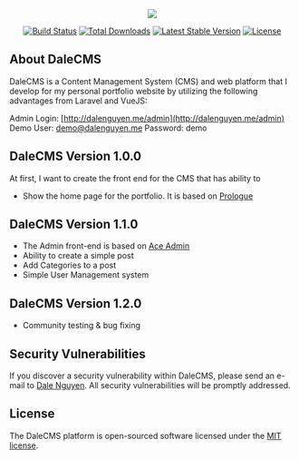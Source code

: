 <p align="center"><img src="https://laravel.com/assets/img/components/logo-laravel.svg"></p>

<p align="center">
<a href="https://travis-ci.org/laravel/framework"><img src="https://travis-ci.org/laravel/framework.svg" alt="Build Status"></a>
<a href="https://packagist.org/packages/laravel/framework"><img src="https://poser.pugx.org/laravel/framework/d/total.svg" alt="Total Downloads"></a>
<a href="https://packagist.org/packages/laravel/framework"><img src="https://poser.pugx.org/laravel/framework/v/stable.svg" alt="Latest Stable Version"></a>
<a href="https://packagist.org/packages/laravel/framework"><img src="https://poser.pugx.org/laravel/framework/license.svg" alt="License"></a>
</p>

## About DaleCMS

DaleCMS is a Content Management System (CMS) and web platform that I develop for my personal portfolio website by utilizing the following advantages from Laravel and VueJS:

Admin Login: [http://dalenguyen.me/admin](http://dalenguyen.me/admin)
Demo User: demo@dalenguyen.me
Password: demo

## DaleCMS Version 1.0.0

At first, I want to create the front end for the CMS that has ability to

* Show the home page for the portfolio. It is based on [Prologue](https://html5up.net/prologue)

## DaleCMS Version 1.1.0

* The Admin front-end is based on [Ace Admin](https://github.com/bopoda/ace)
* Ability to create a simple post
* Add Categories to a post
* Simple User Management system

## DaleCMS Version 1.2.0

* Community testing & bug fixing

## Security Vulnerabilities

If you discover a security vulnerability within DaleCMS, please send an e-mail to [Dale Nguyen](dungnq@itbox4vn.com). All security vulnerabilities will be promptly addressed.

## License

The DaleCMS platform is open-sourced software licensed under the [MIT license](http://opensource.org/licenses/MIT).
